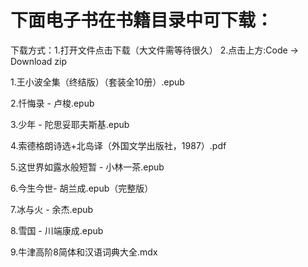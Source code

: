 # 下面电子书在书籍目录中可下载：
下载方式：1.打开文件点击下载（大文件需等待很久） 2.点击上方:Code -> Download zip

1.王小波全集（终结版）（套装全10册）.epub

2.忏悔录 - 卢梭.epub

3.少年 - 陀思妥耶夫斯基.epub

4.索德格朗诗选+北岛译（外国文学出版社，1987）.pdf

5.这世界如露水般短暂 - 小林一茶.epub

6.今生今世- 胡兰成.epub（完整版）

7.冰与火 - 余杰.epub

8.雪国 - 川端康成.epub

9.牛津高阶8简体和汉语词典大全.mdx
